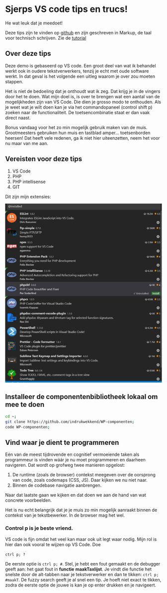# Sjerps VS code tips en trucs!

He wat leuk dat je meedoet!

Deze tips zijn te vinden op [github](https://github.com/sjerp-indrukwekkend/vscode-instructies)
en zijn geschreven in Markup, de taal voor technisch schrijven. Zie de [tutorial](https://guides.github.com/features/mastering-markdown/)

## Over deze tips

Deze demo is gebaseerd op VS code. Een groot deel van wat ik behandel werkt ook in oudere tekstverwerkers, tenzij je echt met oude software werkt. In dat geval is het volgende een uitleg waarom je over zou moeten stappen.

Het is niet de bedoeling dat je onthoudt wat ik zeg. Dat krijg je in de vingers door het te doen. Wat mijn doel is, is over te brengen wat een aantal van de mogelijkheden zijn van VS Code. Die dien je grosso modo te onthouden. Als je weet wat je wilt doen kan je via het commandopaneel (control shift p) zoeken naar de functionaliteit. De toetsencombinatie staat er dan vaak direct naast.

Bonus vandaag voor het zo min mogelijk gebruik maken van de muis.
Grootmeesters gebruiken hun muis en tastblad amper... toetsenborden heersen!
Dat heeft vele redenen, ga ik niet hier uiteenzetten, neem het voor nu maar van me aan.

## Vereisten voor deze tips

1. VS Code
2. PHP
3. PHP intellisense
4. GIT

Dit zijn mijn extensies:

![sjerp vscode extensies](https://github.com/sjerp-indrukwekkend/vscode-instructies/blob/master/vscode%20extensies%20sjerp.png)

## Installeer de componentenbibliotheek lokaal om mee te doen

```bash
cd ~;
git clone https://github.com/indrukwekkend/WP-componenten;
code WP-componenten;
```

## Vind waar je dient te programmeren

Eén van de meest tijdrovende en cognitief vermoeiende taken als programmeur is vinden wáár je nu moet programmeren en daarheen navigeren.
Dat wordt op grofweg twee manieren opgelost:

1. De runtime (zoals de browser) contekst meegeven over de oorsprong van code, zoals codemaps (CSS, JS). Daar kijken we nu niet naar.
2. Binnen de codebase navigatie aanbrengen.

Naar dat laatste gaan we kijken en dat doen we aan de hand van wat concrete voorbeelden.

Het is nu echt belangrijk dat je je muis zo min mogelijk aanraakt binnen de contekst van je tekstbewerker. In de browser mag het wel.

### Control p is je beste vriend.

VS code is fijn omdat het veel kan maar ook uit legt waar nodig. Mijn rol is hier dan ook vooral te wijzen op VS Code.
Doe

`ctrl p; ?`

De eerste optie is `ctrl p; #`.
Stel, je hebt een fout gemaakt en de debugger geeft aan: het gaat fout in **functie** **maakTaxlijst**. Je vindt die functie het snelste door de alt-tabben naar je tekstverwerker en dan te tikken: `ctrl p; #maakT`. De fuzzy search geeft je al snel een tip. Je hoeft niet exact te tikken, zodra de eerste optie de jouwe is kan je op enter drukken en je navigeert.
